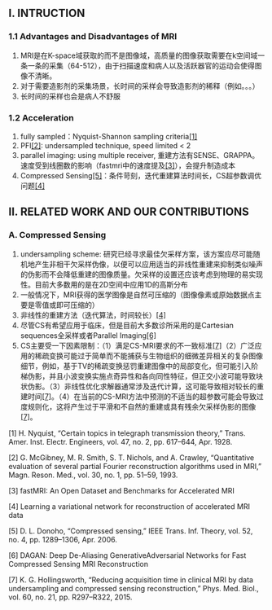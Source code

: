 ## I. INTRUCTION

### 1.1 Advantages and Disadvantages of MRI
1. MRI是在K-space域获取的而不是图像域，高质量的图像获取需要在k空间域一条一条的采集（64-512），由于扫描速度和病人以及活跃器官的运动会使得图像不清晰。
2. 对于需要造影剂的采集场景，长时间的采样会导致造影剂的稀释（例如。。。）
3. 长时间的采样也会是病人不舒服

### 1.2 Acceleration
1. fully sampled：Nyquist-Shannon sampling criteria[[1]](#q1)
2. PFI[[2]](#q2): undersampled technique, speed limited < 2
3. parallel imaging: using multiple receiver, 重建方法有SENSE、GRAPPA。速度受到线圈数的影响（fastmri中的速度提及[[3]](#q3)），会提升制造成本
4. Compressed Sensing[[5]](#q5)：条件苛刻，迭代重建算法时间长，CS超参数调优问题[[4]](#q4)

## II. RELATED WORK AND OUR CONTRIBUTIONS

### A. Compressed Sensing
1. undersampling scheme: 研究已经寻求最佳欠采样方案，该方案应尽可能随机地产生非相干欠采样伪像，以便可以应用适当的非线性重建来抑制类似噪声的伪影而不会降低重建的图像质量。欠采样的设置还应该考虑到物理的易实现性。目前大多数用的是在2D空间中应用1D的高斯分布
2. 一般情况下，MRI获得的医学图像是自然可压缩的（图像像素或原始数据点主要是零值或即可压缩的）
3. 非线性的重建方法（迭代算法，时间较长）[[4]](#q4)
4. 尽管CS有希望应用于临床，但是目前大多数诊所采用的是Cartesian sequences全采样或者Parallel Imaging[[6]](#q6)
5. CS主要受一下因素限制：（1）满足CS-MRI要求的不一致标准[[7]](#q7)（2）广泛应用的稀疏变换可能过于简单而不能捕获与生物组织的细微差异相关的复杂图像细节，例如，基于TV的稀疏变换惩罚重建图像中的局部变化，但可能引入阶梯伪影，并且小波变换实施点奇异性和各向同性特征，但正交小波可能导致块状伪影。（3）非线性优化求解器通常涉及迭代计算，这可能导致相对较长的重建时间[[7]](#q7)。（4）在当前的CS-MRI方法中预测的不适当的超参数可能会导致过度规则化，这将产生过于平滑和不自然的重建或具有残余欠采样伪影的图像[[7]](#q7)。


<span id='q1'></span>
[1] H. Nyquist, “Certain topics in telegraph transmission theory,” Trans. Amer. Inst. Electr. Engineers, vol. 47, no. 2, pp. 617–644, Apr. 1928.

<span id='q2'></span>
[2] G. McGibney, M. R. Smith, S. T. Nichols, and A. Crawley, “Quantitative evaluation of several partial Fourier reconstruction algorithms used in MRI,” Magn. Reson. Med., vol. 30, no. 1, pp. 51–59, 1993.

<span id='q3'></span>
[3] fastMRI: An Open Dataset and Benchmarks for Accelerated MRI

<span id='q4'></span>
[4] Learning a variational network for reconstruction of accelerated MRI data

<span id='q5'></span>
[5] D. L. Donoho, “Compressed sensing,” IEEE Trans. Inf. Theory, vol. 52, no. 4, pp. 1289–1306, Apr. 2006.

<span id='q6'></span>
[6] DAGAN: Deep De-Aliasing GenerativeAdversarial Networks for Fast Compressed Sensing MRI Reconstruction

<span id='q7'></span>
[7] K. G. Hollingsworth, “Reducing acquisition time in clinical MRI by data undersampling and compressed sensing reconstruction,” Phys. Med. Biol., vol. 60, no. 21, pp. R297–R322, 2015.
